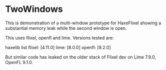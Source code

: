 # TwoWindows

This is demonstration of a multi-window prototype for HaxeFlixel showing a substantial memory leak while the second window is open.

This uses flixel, openfl and lime. Versions tested are:

haxelib list
flixel: [4.11.0]
lime: [8.0.0]
openfl: [9.2.0]

But similar code has leaked on the older stack of Flixel dev on Lime 7.9.0, OpenFL 9.1.0.
